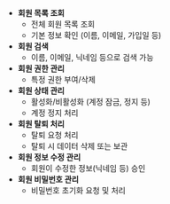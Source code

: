 -  **회원 목록 조회**
    - 전체 회원 목록 조회
    - 기본 정보 확인 (이름, 이메일, 가입일 등)
- **회원 검색**
    - 이름, 이메일, 닉네임 등으로 검색 가능
- **회원 권한 관리**
    - 특정 권한 부여/삭제
- **회원 상태 관리**
    - 활성화/비활성화 (계정 잠금, 정지 등)
    - 계정 정지 처리
- **회원 탈퇴 처리**
    - 탈퇴 요청 처리
    - 탈퇴 시 데이터 삭제 또는 보관
- **회원 정보 수정 관리**
    - 회원이 수정한 정보(닉네임 등) 승인
- **회원 비밀번호 관리**
    - 비밀번호 초기화 요청 및 처리
